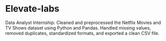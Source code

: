 # Elevate-labs
Data Analyst Internship: Cleaned and preprocessed the Netflix Movies and TV Shows dataset using Python and Pandas. Handled missing values, removed duplicates, standardized formats, and exported a clean CSV file.
